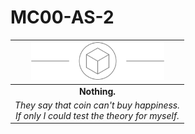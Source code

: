 # MC00-AS-2

| <img src="../../../images/card-icons/d6.png" height="60" /> |
|:---:|
| **Nothing.** |
| *They say that coin can't buy happiness.<br>If only I could test the theory for myself.* |

